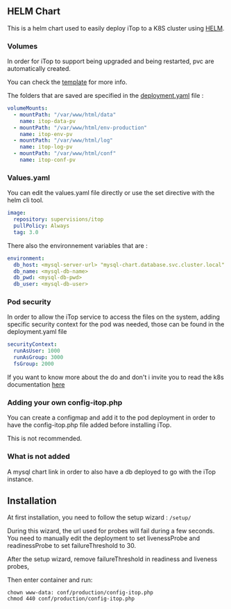 ## HELM Chart

This is a helm chart used to easily deploy iTop to a K8S cluster using [HELM](https://helm.sh/).

### Volumes 

In order for iTop to support being upgraded and being restarted, pvc are automatically created.

You can check the [template](./templates/pvc.yaml) for more info.

The folders that are saved are specified in the [deployment.yaml](./templates/deployment.yaml) file : 
```yaml
volumeMounts:
  - mountPath: "/var/www/html/data"
    name: itop-data-pv
  - mountPath: "/var/www/html/env-production"
    name: itop-env-pv
  - mountPath: "/var/www/html/log"
    name: itop-log-pv
  - mountPath: "/var/www/html/conf"
    name: itop-conf-pv
```

### Values.yaml

You can edit the values.yaml file directly or use the set directive with the helm cli tool.

```yaml
image:
  repository: supervisions/itop
  pullPolicy: Always
  tag: 3.0
```

There also the environnement variables that are : 

```yaml
environment:
  db_host: <mysql-server-url> "mysql-chart.database.svc.cluster.local"
  db_name: <mysql-db-name>
  db_pwd: <mysql-db-pwd>
  db_user: <mysql-db-user>
```

### Pod security

In order to allow the iTop service to access the files on the system, adding specific security context for the pod was needed, those can be found in the deployment.yaml file

```yaml
securityContext:
  runAsUser: 1000
  runAsGroup: 3000
  fsGroup: 2000
```

If you want to know more about the do and don't i invite you to read the k8s documentation [here](https://kubernetes.io/docs/tasks/configure-pod-container/security-context/)


### Adding your own config-itop.php

You can create a configmap and add it to the pod deployment in order to have the config-itop.php file added before installing iTop.

This is not recommended.

### What is not added

A mysql chart link in order to also have a db deployed to go with the iTop instance.

## Installation

At first installation, you need to follow the setup wizard : `/setup/`

During this wizard, the url used for probes will fail during a few seconds. You need to manually edit the deployment to set livenessProbe and readinessProbe to set failureThreshold to 30.

After the setup wizard, remove failureThreshold in readiness and liveness probes,

Then enter container and run:
```
chown www-data: conf/production/config-itop.php
chmod 440 conf/production/config-itop.php
```
